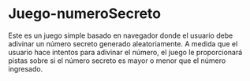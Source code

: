 # Juego-numeroSecreto
Este es un juego simple basado en navegador donde el usuario debe adivinar un número secreto generado aleatoriamente. A medida que el usuario hace intentos para adivinar el número, el juego le proporcionará pistas sobre si el número secreto es mayor o menor que el número ingresado.
